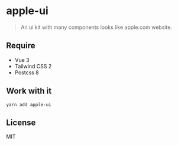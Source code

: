 # apple-ui

> An ui kit with many components looks like apple.com website.

## Require

- Vue 3
- Tailwind CSS 2
- Postcss 8

## Work with it

```shell
yarn add apple-ui
```

## License

MIT
